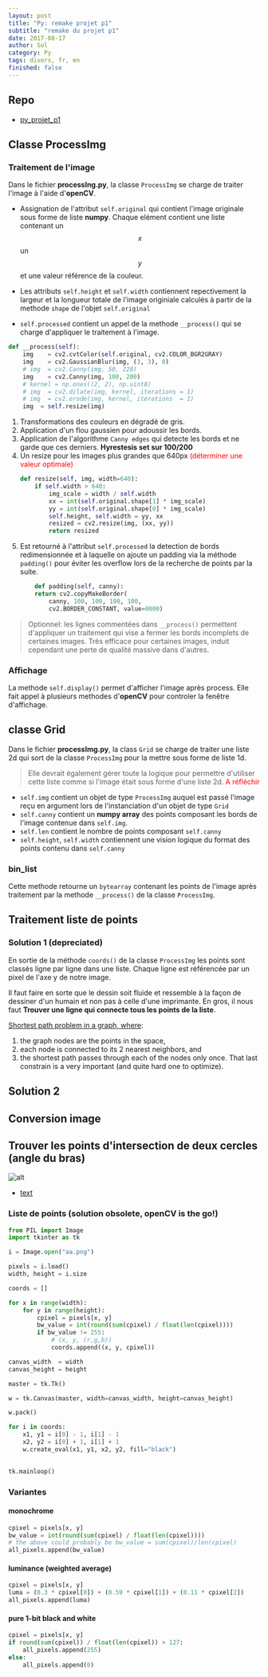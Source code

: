 ```yaml
---
layout: post
title: "Py: remake projet p1"
subtitle: "remake du projet p1"
date: 2017-08-17
author: Sol
category: Py
tags: divers, fr, en
finished: false
---
```


## Repo
* [py_projet_p1](https://github.com/RoscaS/py_projet_p1)

## Classe ProcessImg

### Traitement de l'image

Dans le fichier **processIng.py**, la classe `ProcessImg` se charge de traiter l'image à l'aide d'**openCV**.

* Assignation de l'attribut `self.original` qui contient l'image originale sous forme de liste **numpy**. Chaque elément contient une liste contenant un $$x$$ un $$y$$ et une valeur référence de la couleur.

* Les attributs `self.height` et `self.width` contiennent repectivement la largeur et la longueur totale de l'image originiale calculés à partir de la methode `shape` de l'objet `self.original`

* `self.processed` contient un appel de la methode `__process()` qui se charge d'appliquer le traitement à l'image.

```python
def __process(self):
    img    = cv2.cvtColor(self.original, cv2.COLOR_BGR2GRAY)
    img    = cv2.GaussianBlur(img, (3, 3), 0)
    # img  = cv2.Canny(img, 50, 220)
    img    = cv2.Canny(img, 100, 200)
    # kernel = np.ones((2, 2), np.uint8)
    # img  = cv2.dilate(img, kernel, iterations = 1)
    # img  = cv2.erode(img, kernel, iterations  = 1)
    img  = self.resize(img)
```

1. Transformations des couleurs en dégradé de gris.
2. Application d'un flou gaussien pour adoussir les bords.
3. Application de l'algorithme `Canny edges` qui detecte les bords et ne garde que ces derniers. **Hyrestesis set sur 100/200**
4. Un resize pour les images plus grandes que 640px <span style="color:red"> (déterminer une valeur optimale) </span>
    ```python
    def resize(self, img, width=640):
        if self.width > 640:
            img_scale = width / self.width
            xx = int(self.original.shape[1] * img_scale)
            yy = int(self.original.shape[0] * img_scale)
            self.height, self.width = yy, xx
            resized = cv2.resize(img, (xx, yy))
            return resized
    ``` 
5. Est retourné à l'attribut `self.processed` la detection de bords redimensionnée et à laquelle on ajoute un padding via la méthode `padding()` pour éviter les overflow lors de la recherche de points par la suite.
    ```python
        def padding(self, canny):
        return cv2.copyMakeBorder(
            canny, 100, 100, 100, 100, 
            cv2.BORDER_CONSTANT, value=0000)
    ```


> Optionnel: les lignes commentées dans `__process()` permettent d'appliquer un traitement qui vise a fermer les bords incomplets de certaines images. Très efficace pour certaines images, induit cependant une perte de qualité massive dans d'autres.

### Affichage
La methode `self.display()` permet d'afficher l'image après process. Elle fait appel à plusieurs methodes d'**openCV** pour controler la fenêtre d'affichage.


## classe Grid
Dans le fichier **processImg.py**, la class `Grid` se charge de traiter une liste 2d qui sort de la classe `ProcessImg` pour la mettre sous forme de liste 1d.

> Elle devrait également gérer toute la logique pour permettre d'utiliser cette liste comme si l'image était sous forme d'une liste 2d. <span style="color: red"> A réfléchir </span> 

* `self.img` contient un objet de type `ProcessImg` auquel est passé l'image reçu en argument lors de l'instanciation d'un objet de type `Grid`
* `self.canny` contient un **numpy array** des points composant les bords de l'image contenue dans `self.img`.
* `self.len` contient le nombre de points composant `self.canny`
* `self.height`, `self.width` contiennent une vision logique du format des points contenu dans `self.canny`

### bin_list
Cette methode retourne un `bytearray` contenant les points de l'image après traitement par la methode `__process()` de la classe `ProcessImg`. 




## Traitement liste de points

### Solution 1 (depreciated)
En sortie de la méthode `coords()` de la classe `ProcessImg` les points sont classés ligne par ligne dans une liste. Chaque ligne est référencée par un pixel de l'axe y de notre image. 

Il faut faire en sorte que le dessin soit fluide et ressemble à la façon de dessiner d'un humain et non pas à celle d'une imprimante.
En gros, il nous faut **Trouver une ligne qui connecte tous les points de la liste**.

[Shortest path problem in a graph, where](https://stackoverflow.com/questions/37742358/sorting-points-to-form-a-continuous-line):
1. the graph nodes are the points in the space, 
2. each node is connected to its 2 nearest neighbors, and 
3. the shortest path passes through each of the nodes only once. That last constrain is a very important (and quite hard one to optimize). 

## Solution 2


## Conversion image

## Trouver les points d'intersection de deux cercles (angle du bras)

![alt](http://www.vb-helper.com/howto_circle_circle_intersection1.png)

* [text](https://stackoverflow.com/questions/3349125/circle-circle-intersection-points)





### Liste de points (solution obsolete, openCV is the go!)

```python
from PIL import Image
import tkinter as tk

i = Image.open("aa.png")

pixels = i.load()
width, height = i.size

coords = []

for x in range(width):
    for y in range(height):
        cpixel = pixels[x, y]
        bw_value = int(round(sum(cpixel) / float(len(cpixel))))
        if bw_value != 255:
            # (x, y, (r,g,b))
            coords.append((x, y, cpixel))

canvas_width  = width
canvas_height = height

master = tk.Tk()

w = tk.Canvas(master, width=canvas_width, height=canvas_height)

w.pack()

for i in coords:
    x1, y1 = i[0] - 1, i[1] - 1
    x2, y2 = i[0] + 1, i[1] + 1
    w.create_oval(x1, y1, x2, y2, fill="black")
    

tk.mainloop()
```

### Variantes

#### monochrome

```python
cpixel = pixels[x, y]
bw_value = int(round(sum(cpixel) / float(len(cpixel))))
# the above could probably be bw_value = sum(cpixel)/len(cpixel)
all_pixels.append(bw_value)
```

#### luminance (weighted average)

```python
cpixel = pixels[x, y]
luma = (0.3 * cpixel[0]) + (0.59 * cpixel[1]) + (0.11 * cpixel[2])
all_pixels.append(luma)
```

#### pure 1-bit black and white

```python
cpixel = pixels[x, y]
if round(sum(cpixel)) / float(len(cpixel)) > 127:
    all_pixels.append(255)
else:
    all_pixels.append(0)
```